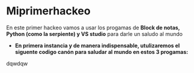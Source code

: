 # Miprimerhackeo
En este primer hackeo vamos a usar los progamas de **Block de notas, Python (como la serpiente) y VS studio** para darle un saludo al mundo 


- **En primera instancia y de manera indispensable, utulizaremos el siguente codigo canón para saludar al mundo en estos 3 progamas:**

dqwdqw
